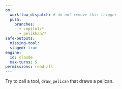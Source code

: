 ```yaml
---
on:
  workflow_dispatch: # do not remove this trigger
  push:
    branches:
      - copilot/*
      - pelikhan/*
safe-outputs:
  missing-tool:
  staged: true
engine: 
  id: claude
  max-turns: 5
permissions: read-all
---
```


Try to call a tool, `draw_pelican` that draws a pelican.